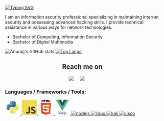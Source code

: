 [![Typing SVG](https://readme-typing-svg.demolab.com?font=Lora&size=30&pause=1000&color=E3E3E3&multiline=true&width=800&lines=Halo+!+I+am+Chung%2C+welcome+to+my+github+profile)](https://git.io/typing-svg)

I am an information security professional specializing in maintaining internet security and possessing advanced hacking skills. I provide technical assistance in various ways for network technologies.

- Bachelor of Computing, Information Security
- Bachelor of Digital Multimedia

![Anurag's GitHub stats](https://github-readme-stats.vercel.app/api?username=chungHu&show=reviews,discussions_started,discussions_answered,prs_merged,prs_merged_percentage&show_icons=true&theme=graywhite)
[![Top Langs](https://github-readme-stats.vercel.app/api/top-langs/?username=anuraghazra&layout=donut-vertical&theme=graywhite)](https://github.com/anuraghazra/github-readme-stats)

<h2  align="center">Reach me on</h2>
<p align="center">
  <a target="_blank"href=""><img src="https://img.shields.io/badge/ProtonMail-8B89CC?style=for-the-badge&logo=protonmail&logoColor=white" /></a>&nbsp;&nbsp;&nbsp;&nbsp;
  <a target="_blank"href=""><img src="https://img.shields.io/badge/website-000000?style=for-the-badge&logo=About.me&logoColor=white" /></a>&nbsp;&nbsp;&nbsp;&nbsp;
 </a>&nbsp;&nbsp;&nbsp;&nbsp;
</p>

<section>
  <h3>Languages / Frameworks / Tools:</h3>  
<a href="https://www.python.org" target="_blank"> 
<img src="https://raw.githubusercontent.com/devicons/devicon/master/icons/python/python-original.svg" alt="python" width="50" height="50"/> 
</a>

<a href="https://developer.mozilla.org/en-US/docs/Web/JavaScript" target="_blank"> 
<img src="https://raw.githubusercontent.com/devicons/devicon/master/icons/javascript/javascript-original.svg" alt="javascript" width="50" height="50"/> 
</a>

<a href="https://www.w3.org/html/" target="_blank">
<img src="https://raw.githubusercontent.com/devicons/devicon/master/icons/html5/html5-original-wordmark.svg" alt="html5" width="50" height="50"/> 
</a>

<a href="https://vuejs.org/" target="_blank"> 
<img src="https://raw.githubusercontent.com/devicons/devicon/master/icons/vuejs/vuejs-original-wordmark.svg" alt="vuejs" width="50" height="50"/> 
</a>

<a href="" target="_blank"> 
<img src="https://avatars.githubusercontent.com/u/9950313?s=200&v=4" alt="nodejs" width="50" height="50"/> 
</a>

<a href="" target="_blank"> 
<img src="https://upload.wikimedia.org/wikipedia/commons/3/35/Tux.svg" alt="linux" width="50" height="50"/> 
</a> 

<a href="" target="_blank"> 
<img src="https://upload.wikimedia.org/wikipedia/commons/2/2b/Kali-dragon-icon.svg" alt="kali" width="60" height="60"/> 
</a> 

<a href="" target="_blank"> 
<img src="https://upload.wikimedia.org/wikipedia/commons/6/64/Cisco_logo.svg" alt="cisco" width="65" height="50"/> 
</a> 
<section>

